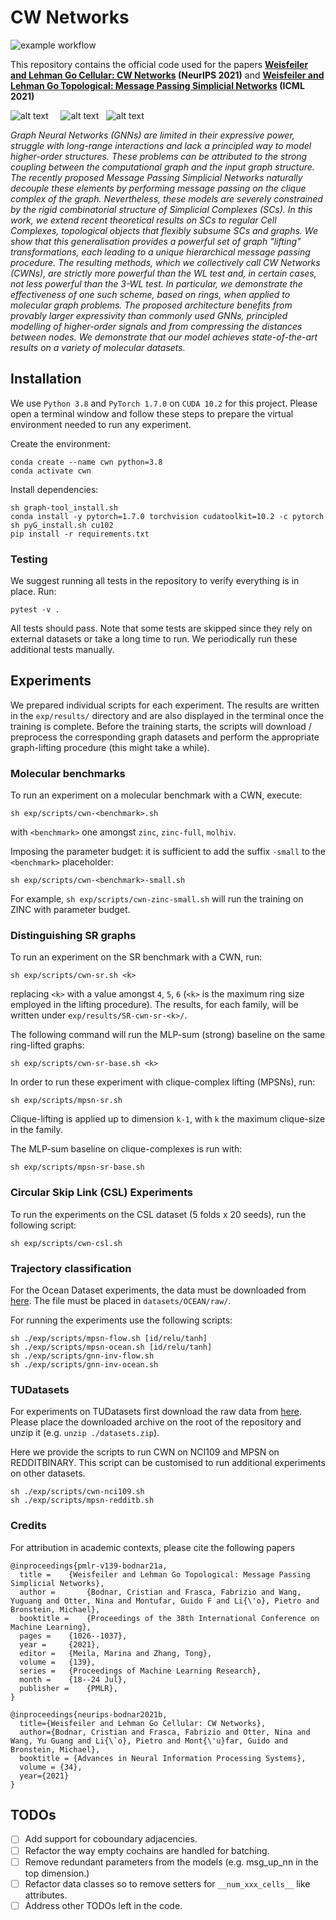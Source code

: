 # CW Networks

![example workflow](https://github.com/twitter-research/cwn/actions/workflows/python-package.yml/badge.svg)

This repository contains the official code used for the papers
**[Weisfeiler and Lehman Go Cellular: CW Networks](https://arxiv.org/abs/2106.12575) (NeurIPS 2021)**
and **[Weisfeiler and Lehman Go Topological: Message Passing Simplicial Networks](https://arxiv.org/abs/2103.03212) (ICML 2021)**

![alt text](./figures/glue_disks.jpeg)&nbsp;&nbsp;&nbsp;&nbsp;  ![alt text](./figures/sphere.jpeg)&nbsp;&nbsp;  ![alt text](./figures/empty_tetrahderon.jpeg)

*Graph Neural Networks (GNNs) are limited in their expressive power, struggle with long-range 
interactions and lack a principled way to model higher-order structures. These problems can be 
attributed to the strong coupling between the computational graph and the input graph structure. 
The recently proposed Message Passing Simplicial Networks naturally decouple these elements 
by performing message passing on the clique complex of the graph. Nevertheless, 
these models are severely constrained by the rigid combinatorial structure of 
Simplicial Complexes (SCs). In this work, we extend recent theoretical results on SCs to 
regular Cell Complexes, topological objects that flexibly subsume SCs and graphs. 
We show that this generalisation provides a powerful set of graph "lifting" transformations, 
each leading to a unique hierarchical message passing procedure. The resulting methods, 
which we collectively call CW Networks (CWNs), are strictly more powerful than the WL test and, 
in certain cases, not less powerful than the 3-WL test. In particular, we demonstrate the 
effectiveness of one such scheme, based on rings, when applied to molecular graph problems. 
The proposed architecture benefits from provably larger expressivity than commonly used GNNs, 
principled modelling of higher-order signals and from compressing the distances between nodes. 
We demonstrate that our model achieves state-of-the-art results on a variety of molecular datasets.*

## Installation

We use `Python 3.8` and `PyTorch 1.7.0` on `CUDA 10.2` for this project.
Please open a terminal window and follow these steps to prepare the virtual environment needed to run any experiment.

Create the environment:
```shell
conda create --name cwn python=3.8
conda activate cwn
```

Install dependencies:
```shell
sh graph-tool_install.sh
conda install -y pytorch=1.7.0 torchvision cudatoolkit=10.2 -c pytorch
sh pyG_install.sh cu102
pip install -r requirements.txt
```

### Testing

We suggest running all tests in the repository to verify everything is in place. Run:
```shell
pytest -v .
```
All tests should pass. Note that some tests are skipped since they rely on external
datasets or take a long time to run. We periodically run these additional tests manually.  

## Experiments 

We prepared individual scripts for each experiment. The results are written in the
`exp/results/` directory and are also displayed in the terminal once the training is
complete. Before the training starts, the scripts will download / preprocess the corresponding graph datasets 
and perform the appropriate graph-lifting procedure (this might take a while).

### Molecular benchmarks

To run an experiment on a molecular benchmark with a CWN, execute:
```shell
sh exp/scripts/cwn-<benchmark>.sh
```
with `<benchmark>` one amongst `zinc`, `zinc-full`, `molhiv`.

Imposing the parameter budget: it is sufficient to add the suffix `-small` to the `<benchmark>` placeholder:
```shell
sh exp/scripts/cwn-<benchmark>-small.sh
```
For example, `sh exp/scripts/cwn-zinc-small.sh` will run the training on ZINC with parameter budget.

### Distinguishing SR graphs

To run an experiment on the SR benchmark with a CWN, run:
```shell
sh exp/scripts/cwn-sr.sh <k>
```
replacing `<k>` with a value amongst `4`, `5`, `6` (`<k>` is the maximum ring size employed in the lifting procedure). The results, for each family, will be written under `exp/results/SR-cwn-sr-<k>/`.

The following command will run the MLP-sum (strong) baseline on the same ring-lifted graphs:
```shell
sh exp/scripts/cwn-sr-base.sh <k>
```

In order to run these experiment with clique-complex lifting (MPSNs), run:
```shell
sh exp/scripts/mpsn-sr.sh
```
Clique-lifting is applied up to dimension `k-1`, with `k` the maximum clique-size in the family.

The MLP-sum baseline on clique-complexes is run with:
```shell
sh exp/scripts/mpsn-sr-base.sh
```

### Circular Skip Link (CSL) Experiments

To run the experiments on the CSL dataset (5 folds x 20 seeds), run the following script:
```shell
sh exp/scripts/cwn-csl.sh
```

### Trajectory classification

For the Ocean Dataset experiments, the data must be downloaded from [here](https://github.com/nglaze00/SCoNe_GCN/blob/master/ocean_drifters_data/dataBuoys.jld2).
The file must be placed in `datasets/OCEAN/raw/`. 

For running the experiments use the following scripts:
```shell
sh ./exp/scripts/mpsn-flow.sh [id/relu/tanh]
sh ./exp/scripts/mpsn-ocean.sh [id/relu/tanh]
sh ./exp/scripts/gnn-inv-flow.sh
sh ./exp/scripts/gnn-inv-ocean.sh
```

### TUDatasets

For experiments on TUDatasets first download the raw data from [here](https://www.dropbox.com/s/2ekun30wxyxpcr7/datasets.zip?dl=0).
Please place the downloaded archive on the root of the repository and unzip it (e.g. `unzip ./datasets.zip`).

Here we provide the scripts to run CWN on NCI109 and MPSN on REDDITBINARY. This script can be customised to run additional experiments on other datasets.
```shell
sh ./exp/scripts/cwn-nci109.sh
sh ./exp/scripts/mpsn-redditb.sh
```

### Credits

For attribution in academic contexts, please cite the following papers

```
@inproceedings{pmlr-v139-bodnar21a,
  title = 	 {Weisfeiler and Lehman Go Topological: Message Passing Simplicial Networks},
  author =       {Bodnar, Cristian and Frasca, Fabrizio and Wang, Yuguang and Otter, Nina and Montufar, Guido F and Li{\'o}, Pietro and Bronstein, Michael},
  booktitle = 	 {Proceedings of the 38th International Conference on Machine Learning},
  pages = 	 {1026--1037},
  year = 	 {2021},
  editor = 	 {Meila, Marina and Zhang, Tong},
  volume = 	 {139},
  series = 	 {Proceedings of Machine Learning Research},
  month = 	 {18--24 Jul},
  publisher =    {PMLR},
}
```

```
@inproceedings{neurips-bodnar2021b,
  title={Weisfeiler and Lehman Go Cellular: CW Networks},
  author={Bodnar, Cristian and Frasca, Fabrizio and Otter, Nina and Wang, Yu Guang and Li{\`o}, Pietro and Mont{\'u}far, Guido and Bronstein, Michael},
  booktitle = {Advances in Neural Information Processing Systems},
  volume = {34},
  year={2021}
}
```

## TODOs

- [ ] Add support for coboundary adjacencies. 
- [ ] Refactor the way empty cochains are handled for batching.
- [ ] Remove redundant parameters from the models 
  (e.g. msg_up_nn in the top dimension.)   
- [ ] Refactor data classes so to remove setters for `__num_xxx_cells__` like attributes.
- [ ] Address other TODOs left in the code.
